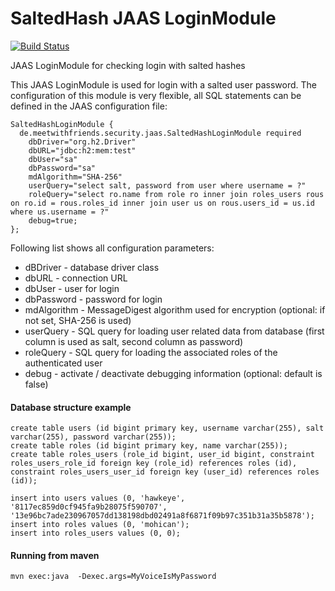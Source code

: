 SaltedHash JAAS LoginModule
======================

[![Build Status](https://travis-ci.org/Develman/saltedhash-jaas-module.png?branch=master)](https://travis-ci.org/Develman/saltedhash-jaas-module)

JAAS LoginModule for checking login with salted hashes


This JAAS LoginModule is used for login with a salted user password. The configuration of this module is very flexible, all SQL statements can be defined in the JAAS configuration file: 

```
SaltedHashLoginModule {
  de.meetwithfriends.security.jaas.SaltedHashLoginModule required 
    dbDriver="org.h2.Driver"
    dbURL="jdbc:h2:mem:test"
    dbUser="sa"
    dbPassword="sa"
    mdAlgorithm="SHA-256"
    userQuery="select salt, password from user where username = ?"
    roleQuery="select ro.name from role ro inner join roles_users rous on ro.id = rous.roles_id inner join user us on rous.users_id = us.id where us.username = ?"
    debug=true;
};
```

Following list shows all configuration parameters: 
* dBDriver - database driver class
* dbURL - connection URL 
* dbUser - user for login
* dbPassword - password for login
* mdAlgorithm - MessageDigest algorithm used for encryption (optional: if not set, SHA-256 is used)
* userQuery - SQL query for loading user related data from database (first column is used as salt, second column as password)
* roleQuery - SQL query for loading the associated roles of the authenticated user
* debug - activate / deactivate debugging information (optional: default is false) 

#### Database structure example
```
create table users (id bigint primary key, username varchar(255), salt varchar(255), password varchar(255));
create table roles (id bigint primary key, name varchar(255));
create table roles_users (role_id bigint, user_id bigint, constraint roles_users_role_id foreign key (role_id) references roles (id), constraint roles_users_user_id foreign key (user_id) references roles (id));

insert into users values (0, 'hawkeye', '8117ec859d0cf945fa9b28075f590707', '13e96bc7ade230967057dd138198dbd02491a8f6871f09b97c351b31a35b5878');
insert into roles values (0, 'mohican');
insert into roles_users values (0, 0);
```

#### Running from maven 
```
mvn exec:java  -Dexec.args=MyVoiceIsMyPassword
```
